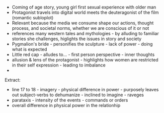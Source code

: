 - Coming of age story, young girl first sexual experience with older man
- Protagonist travels into digital world meets the deuteragonist of the film (romantic subloplot)
- Relevant because the media we consume shape our actions, thought process, and societal norms, whether we are conscious of it or not
- references many western tales and mythologies - by alluding to familiar stories she challenges, higlights the issues in story and society
- Pygmalion's bride - personifies the sculpture - lack of power - doing what is expected
- Little red cap - alludes to... - first person perspective - inner thoughts
- allusion & lens of the protagonist - highlights how women are restricted in their self expression - leading to imbalance
- 
Extract:
- line 17 to 18 - imagery - physical difference in power - purposely leaves out subject-verbs to dehumanize - inclined to imagine - raveges 
- parataxis - intensity of the events - commands or orders 
- overall difference in physical power in the relationhip